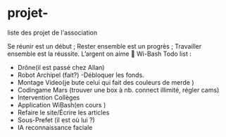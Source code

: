 # projet-
liste des projet de l'association

Se réunir est un début ; 
Rester ensemble est un progrès ;
Travailler ensemble est la réussite.
L’argent on aime 🥰 
Wi-Bash Todo list :
- Drône(il est passé chez Allan)
- Robot Archipel (fait?)
-Débloquer les fonds.
- Montage Video(je bute celui qui fait des couleurs de merde )
- Codingame Mars (trouver une box à nb. connect illimité, régler cams)
- Intervention Collèges
- Application WiBash(en cours )
- Refaire le site/Écrire les articles
- Sous-Prefet (il est où lui ?) 
- IA reconnaissance faciale
